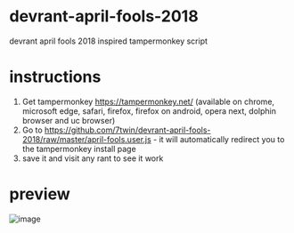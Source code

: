 # devrant-april-fools-2018
devrant april fools 2018 inspired tampermonkey script

# instructions
1. Get tampermonkey https://tampermonkey.net/ (available on chrome, microsoft edge, safari, firefox, firefox on android, opera next, dolphin browser and uc browser)
2. Go to https://github.com/7twin/devrant-april-fools-2018/raw/master/april-fools.user.js - it will automatically redirect you to the tampermonkey install page
3. save it and visit any rant to see it work

# preview
![image](https://user-images.githubusercontent.com/32747235/38181898-f88ab9cc-3635-11e8-84cc-ea46b9f20bc3.png)
